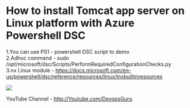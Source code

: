 # How to install Tomcat app server on Linux platform with Azure Powershell DSC

1.You can use PS1 - powershell DSC script to demo <br>
2.Adhoc command - sudo /opt/microsoft/dsc/Scripts/PerformRequiredConfigurationChecks.py <br>
3.nx Linux module - https://docs.microsoft.com/en-us/powershell/dsc/reference/resources/linux/lnxbuiltinresources

[![](http://img.youtube.com/vi/OYQYqVLeMEQ/0.jpg)](http://www.youtube.com/watch?v=OYQYqVLeMEQ "")

YouTube Channel - http://Youtube.com/DevopsGuru

